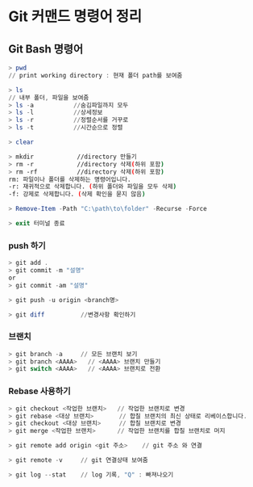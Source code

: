 # Git 커맨드 명령어 정리

## Git Bash 명령어
```powershell
> pwd
// print working directory : 현재 폴더 path를 보여줌
```

```powershell
> ls 
// 내부 폴더, 파일을 보여줌
> ls -a           //숨김파일까지 모두
> ls -l           //상세정보
> ls -r           //정렬순서를 거꾸로
> ls -t           //시간순으로 정렬
```

```powershell
> clear
```

```bash
> mkdir            //directory 만들기
> rm -r            //directory 삭제(하위 포함)
> rm -rf           //directory 삭제(하위 포함)
rm: 파일이나 폴더를 삭제하는 명령어입니다.
-r: 재귀적으로 삭제합니다. (하위 폴더와 파일을 모두 삭제)
-f: 강제로 삭제합니다. (삭제 확인을 묻지 않음)
```
```powershell
> Remove-Item -Path "C:\path\to\folder" -Recurse -Force
```

```powershell
> exit 터미널 종료
```

### push 하기
```powershell
> git add .
> git commit -m "설명"
or
> git commit -am "설명"

> git push -u origin <branch명>
```

```powershell
> git diff          //변경사항 확인하기
```

### 브랜치
```powershell
> git branch -a     // 모든 브랜치 보기
> git branch <AAAA>   // <AAAA> 브랜치 만들기
> git switch <AAAA>   // <AAAA> 브랜치로 전환
```

### Rebase 사용하기
```powershell
> git checkout <작업한 브랜치>   // 작업한 브랜치로 변경
> git rebase <대상 브랜치>       // 합칠 브랜치의 최신 상태로 리베이스합니다.
> git checkout <대상 브랜치>     // 합칠 브랜치로 변경
> git merge <작업한 브랜치>      // 작업한 브랜치를 합칠 브랜치로 머지
```

```powershell
> git remote add origin <git 주소>    // git 주소 와 연결
```

```powershell
> git remote -v     // git 연결상태 보여줌
```

```powershell
> git log --stat    // log 기록, "Q" : 빠져나오기
```
